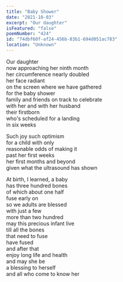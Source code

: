 ```yaml
---
title: "Baby Shower"
date: "2021-10-03"
excerpt: "Our daughter"
isFeatured: "false"
poemNumber: "424"
id: "74dbf60f-af24-456b-83b1-694d051ac783"
location: "Unknown"
---
```


Our daughter  
now approaching her ninth month  
her circumference nearly doubled  
her face radiant  
on the screen where we have gathered  
for the baby shower  
family and friends on track to celebrate  
with her and with her husband  
their firstborn  
who's scheduled for a landing  
in six weeks

Such joy such optimism  
for a child with only  
reasonable odds of making it  
past her first weeks  
her first months and beyond  
given what the ultrasound has shown

At birth, I learned, a baby  
has three hundred bones  
of which about one half  
fuse early on  
so we adults are blessed  
with just a few  
more than two hundred  
may this precious infant live  
till all the bones  
that need to fuse  
have fused  
and after that  
enjoy long life and health  
and may she be  
a blessing to herself  
and all who come to know her
